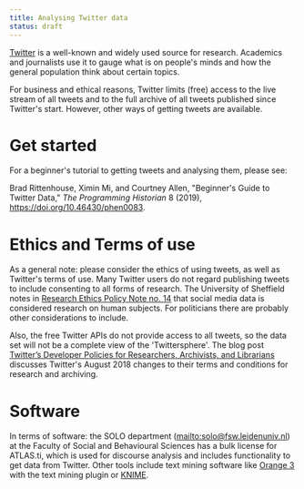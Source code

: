 ```yaml
---
title: Analysing Twitter data
status: draft
---
```


[Twitter](https://twitter.com) is a well-known and widely used source for research.
Academics and journalists use it to gauge what is on people's minds and how the general
population think about certain topics.

For business and ethical reasons, Twitter limits (free) access to the live stream of all tweets
and to the full archive of all tweets published since Twitter's start.
However, other ways of getting tweets are available.

# Get started

For a beginner's tutorial to getting tweets and analysing them, please see:

Brad Rittenhouse, Ximin Mi, and Courtney Allen, "Beginner's Guide to Twitter Data," *The Programming Historian* 8 (2019), <https://doi.org/10.46430/phen0083>.

# Ethics and Terms of use

As a general note: please consider the ethics of using tweets, as well as Twitter's terms of use.
Many Twitter users do not regard publishing tweets to include consenting to all forms of research.
The University of Sheffield notes in [Research Ethics Policy Note no. 14](https://www.sheffield.ac.uk/media/29459/download?attachment)
that social media data is considered research on human subjects.
For politicians there are probably other considerations to include.

Also, the free Twitter APIs do not provide access to all tweets, so the data set will not be
a complete view of the 'Twittersphere'.
The blog post [Twitter’s Developer Policies for Researchers, Archivists, and Librarians](https://medium.com/on-archivy/twitters-developer-policies-for-researchers-archivists-and-librarians-63e9ba0433b2) discusses Twitter's August 2018 changes to their terms and conditions for research and archiving.

# Software

In terms of software: the SOLO department (<mailto:solo@fsw.leidenuniv.nl>) at the
Faculty of Social and Behavioural Sciences has a bulk license for ATLAS.ti,
which is used for discourse analysis and includes functionality to get data from Twitter.
Other tools include text mining software like [Orange 3](https://orange.biolab.si/)
with the text mining plugin or [KNIME](https://www.knime.com/knime-analytics-platform).

